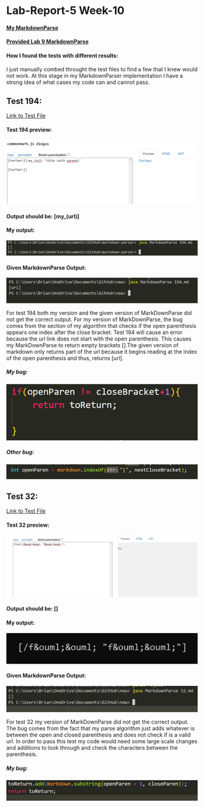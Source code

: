 # Lab-Report-5 Week-10

#### [My MarkdownParse](https://github.com/brian-schodorf/markdown-parser/blob/main/MarkdownParse.java)
#### [Provided Lab 9 MarkdownParse](https://github.com/nidhidhamnani/markdown-parser)

#### How I found the tests with different results:
I just manually combed throught the test files to find a few that I knew would not work. At this stage in my MarkdownParser implementation I have a strong idea of what cases my code can and cannot pass.

## Test 194:
[Link to Test File](https://github.com/nidhidhamnani/markdown-parser/blob/main/test-files/194.md)

#### Test 194 preview:
![Image](https://github.com/brian-schodorf/cse15l-lab-reports/blob/main/preview194.png)

#### Output should be: [my_(url)]

#### My output:
![Image](https://github.com/brian-schodorf/cse15l-lab-reports/blob/main/my194.png)

#### Given MarkdownParse Output:
![Image](https://github.com/brian-schodorf/cse15l-lab-reports/blob/main/other194.png)

For test 194 both my version and the given version of MarkDownParse did not get the correct output. For my version of MarkDownParse, the bug comes from the section of my algorithm that checks if the open parenthesis appears one index after the close bracket. Test 194 will cause an error because the url link does not start with the open parenthesis. This causes my MarkDownParse to return empty brackets [].The given version of markdown only returns part of the url because it begins reading at the index of the open parenthesis and thus, returns [url].
##### My bug:
![Image](https://github.com/brian-schodorf/cse15l-lab-reports/blob/main/myCodee.png)
##### Other bug:
![Image](https://github.com/brian-schodorf/cse15l-lab-reports/blob/main/otherCode.png)


## Test 32:
[Link to Test File](https://github.com/nidhidhamnani/markdown-parser/blob/main/test-files/32.md)

#### Test 32 preview:
![Image](https://github.com/brian-schodorf/cse15l-lab-reports/blob/main/32pre.png)

#### Output should be: []

#### My output:
![Image](https://github.com/brian-schodorf/cse15l-lab-reports/blob/main/my32.png)

#### Given MarkdownParse Output:
![Image](https://github.com/brian-schodorf/cse15l-lab-reports/blob/main/other32.png)

For test 32 my version of MarkDownParse did not get the correct output. The bug comes from the fact that my parse algorithm just adds whatever is between the open and closed parenthesis and does not check if is a valid url. In order to pass this test my code would need some large scale changes and additions to look through and check the characters between the parenthesis.
##### My bug:
![Image](https://github.com/brian-schodorf/cse15l-lab-reports/blob/main/32bug.png)

